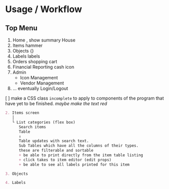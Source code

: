 # Usage / Workflow

## Top Menu

1. Home , show summary           House
2. Items                         hammer
3. Objects                       {}
4. Labels                        labels
5. Orders                        shopping cart
6. Financial Reporting           cash icon
6. Admin
   - Icon Management
   - Vendor Management
7. ... eventually Login/Logout

[ ] make a CSS class `incomplete` to apply to components of the program that have yet to be finished. _maybe make the text red_


```markdown
2. Items screen
   │
   └ List categories (flex box)
      Search items
      Table
      ↓
      Table updates with search text.
      Sub Tables which have all the columns of their types.
      these are filterable and sortable
      + be able to print directly from the item table listing
      + click takes to item editor (edit props)
      + be able to see all labels printed for this item

3. Objects

4. Labels



```
